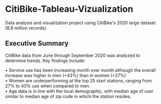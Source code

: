 # CitiBike-Tableau-Vizualization
Data analysis and visualization project using CitiBike's 2020 large dataset (8.8 million records).

## Executive Summary
CitiBike data from June through September 2020 was analyzed to determine trends.  Key findings include:

•	Service use has been increasing month over month although the overall increase was higher in men (+43%) than in women (+27%)  
•	Women are underperforming at the top 25 start stations, ranging from 27% to 43% use when compared to men.  
•	Age data is in line with the local demographic, with median age of user similar to median age of zip code in which the station resides. 
